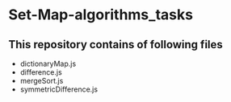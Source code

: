 # Set-Map-algorithms_tasks

## This repository contains of following files
* dictionaryMap.js
* difference.js
* mergeSort.js
* symmetricDifference.js
